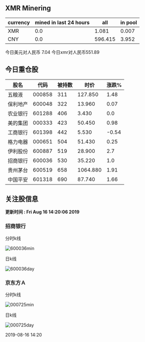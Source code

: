 ## XMR Minering

|currency|mined in last 24 hours|all|in pool|
|---|---|---|---|
|XMR|0.0|1.081|0.007|
|CNY|0.0|596.415|3.952|

今日美元对人民币 7.04	今日xmr对人民币551.89


## 今日重仓股 

|股名|代码|被持数|时价|涨跌%|
|---|---|---|---|---|
|五粮液|000858|311|127.850|1.48|
|保利地产|600048|322|13.960|0.07|
|农业银行|601288|406|3.430|0.0|
|美的集团|000333|423|50.450|0.98|
|工商银行|601398|442|5.530|-0.54|
|格力电器|000651|504|51.430|0.25|
|伊利股份|600887|519|28.900|2.7|
|招商银行|600036|530|35.220|1.0|
|贵州茅台|600519|658|1064.880|1.91|
|中国平安|601318|690|87.740|1.66|

## 关注股信息
**更新时间 : Fri Aug 16 14:20:06 2019**
### 招商银行 
分时k线

![600036min](http://image.sinajs.cn/newchart/min/n/sh600036.gif)

日k线

![600036day](http://image.sinajs.cn/newchart/daily/n/sh600036.gif)

### 京东方Ａ 
分时k线

![000725min](http://image.sinajs.cn/newchart/min/n/sz000725.gif)

日k线

![000725day](http://image.sinajs.cn/newchart/daily/n/sz000725.gif)

2019-08-16 14:20